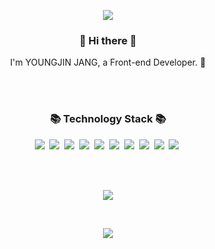 <p align="center">
  <img align="center" src="https://capsule-render.vercel.app/api?type=waving&color=auto&height=300&section=header&text=gongyoon93&fontSize=80" />
</p>
<h3 align="center"> 👋 Hi there 👋 </h3>
<p align="center">
  I'm YOUNGJIN JANG, a Front-end Developer. 👩
</p>
<br />
<br />
<h3 align="center">📚 Technology Stack 📚</h3>
<p align="center">
  <img src="https://img.shields.io/badge/-Javascript-yellowgreen"/>&nbsp
  <img src="https://img.shields.io/badge/-React-blue"/>&nbsp
  <img src="https://img.shields.io/badge/-Vue-blue"/>&nbsp  
  <img src="https://img.shields.io/badge/-Next-blue"/>&nbsp
  <img src="https://img.shields.io/badge/-Typescript-yellow"/>&nbsp
  <img src="https://img.shields.io/badge/-as-orange"/>&nbsp
  <img src="https://img.shields.io/badge/-Recoil-purple"/>&nbsp
  <img src="https://img.shields.io/badge/-HTML-orange"/>&nbsp
  <img src="https://img.shields.io/badge/-CSS-green"/>&nbsp
  <img src="https://img.shields.io/badge/-Git-black"/>&nbsp
</p>
<br />
<br />
<p align="center">
  <img align="center" src="https://github-readme-stats.vercel.app/api?username=gongyoon93&layout=compact" />
</p>
<br />
<p align="center">
  <img align="center" src="https://capsule-render.vercel.app/api?type=waving&color=auto&height=300&section=footer" />
</p>
